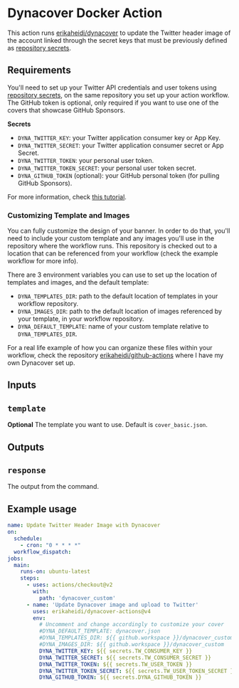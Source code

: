 # Dynacover Docker Action

This action runs [erikaheidi/dynacover](https://github.com/erikaheidi/dynacover) to update the Twitter header image
of the account linked through the secret keys that must be previously defined as [repository secrets](https://docs.github.com/en/actions/security-guides/encrypted-secrets).

## Requirements
You'll need to set up your Twitter API credentials and user tokens using [repository secrets](https://docs.github.com/en/actions/security-guides/encrypted-secrets), on the same repository
you set up your action workflow. The GitHub token is optional, only required if you want to use one of the covers that showcase GitHub Sponsors.

**Secrets**
- `DYNA_TWITTER_KEY`: your Twitter application consumer key or App Key.
- `DYNA_TWITTER_SECRET`: your Twitter application consumer secret or App Secret.
- `DYNA_TWITTER_TOKEN`: your personal user token.
- `DYNA_TWITTER_TOKEN_SECRET`: your personal user token secret.
- `DYNA_GITHUB_TOKEN` (optional): your GitHub personal token (for pulling GitHub Sponsors).

For more information, check [this tutorial](https://dev.to/erikaheidi/how-to-dynamically-update-twitter-cover-image-to-show-latest-followers-using-php-gd-and-twitteroauth-62n).

### Customizing Template and Images

You can fully customize the design of your banner. In order to do that, you'll need to include your custom template and any images you'll use in the repository where the workflow runs. This repository is checked out to a location that can be referenced from your workflow (check the example workflow for more info). 

There are 3 environment variables you can use to set up the location of templates and images, and the default template:

- `DYNA_TEMPLATES_DIR`: path to the default location of templates in your workflow repository.
- `DYNA_IMAGES_DIR`: path to the default location of images referenced by your template, in your workflow repository.
- `DYNA_DEFAULT_TEMPLATE`: name of your custom template relative to `DYNA_TEMPLATES_DIR`.

For a real life example of how you can organize these files within your workflow, check the repository [erikaheidi/github-actions](https://github.com/erikaheidi/github-actions) where I have my own Dynacover set up.

## Inputs

## `template`

**Optional** The template you want to use. Default is `cover_basic.json`.

## Outputs

## `response`

The output from the command.

## Example usage

```yml
name: Update Twitter Header Image with Dynacover
on:
  schedule:
    - cron: "0 * * * *"
  workflow_dispatch:
jobs:
  main:
    runs-on: ubuntu-latest
    steps:
      - uses: actions/checkout@v2
        with:
          path: 'dynacover_custom'
      - name: 'Update Dynacover image and upload to Twitter'
        uses: erikaheidi/dynacover-actions@v4
        env:
          # Uncomment and change accordingly to customize your cover
          #DYNA_DEFAULT_TEMPLATE: dynacover.json
          #DYNA_TEMPLATES_DIR: ${{ github.workspace }}/dynacover_custom
          #DYNA_IMAGES_DIR: ${{ github.workspace }}/dynacover_custom
          DYNA_TWITTER_KEY: ${{ secrets.TW_CONSUMER_KEY }}
          DYNA_TWITTER_SECRET: ${{ secrets.TW_CONSUMER_SECRET }}
          DYNA_TWITTER_TOKEN: ${{ secrets.TW_USER_TOKEN }}
          DYNA_TWITTER_TOKEN_SECRET: ${{ secrets.TW_USER_TOKEN_SECRET }}
          DYNA_GITHUB_TOKEN: ${{ secrets.DYNA_GITHUB_TOKEN }}
```